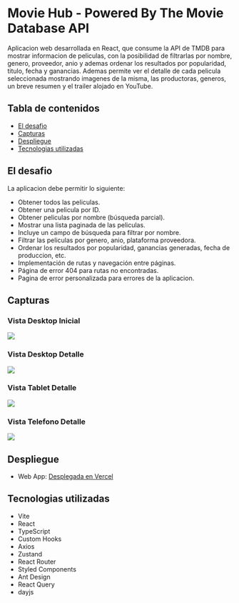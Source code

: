 # Movie Hub - Powered By The Movie Database API

Aplicacion web desarrollada en React, que consume la API de TMDB para mostrar informacion de peliculas, con la posibilidad de filtrarlas por nombre, genero, proveedor, anio y ademas ordenar los resultados por popularidad, titulo, fecha y ganancias. Ademas permite ver el detalle de cada pelicula seleccionada mostrando imagenes de la misma, las productoras, generos, un breve resumen y el trailer alojado en YouTube.

## Tabla de contenidos

- [El desafio](#el-desafio)
- [Capturas](#capturas)
- [Despliegue](#despliegue)
- [Tecnologias utilizadas](#tecnologias-utilizadas)

## El desafio

La aplicacion debe permitir lo siguiente:

- Obtener todos las peliculas.
- Obtener una pelicula por ID.
- Obtener peliculas por nombre (búsqueda parcial).
- Mostrar una lista paginada de las peliculas.
- Incluye un campo de búsqueda para filtrar por nombre.
- Filtrar las peliculas por genero, anio, plataforma proveedora.
- Ordenar los resultados por popularidad, ganancias generadas, fecha de produccion, etc.
- Implementación de rutas y navegación entre páginas.
- Página de error 404 para rutas no encontradas.
- Pagina de error personalizada para errores de la aplicacion.

## Capturas

### Vista Desktop Inicial

![](./screenshots/desktop-home-light.png)

### Vista Desktop Detalle

![](./screenshots/desktop-detail-dark.png)

### Vista Tablet Detalle

![](./screenshots/tablet-detail-dark.png)

### Vista Telefono Detalle

![](./screenshots/mobile-detail-dark.png)

## Despliegue

- Web App: [Desplegada en Vercel](https://movie-hub-six-iota.vercel.app/)

## Tecnologias utilizadas

- Vite
- React
- TypeScript
- Custom Hooks
- Axios
- Zustand
- React Router
- Styled Components
- Ant Design
- React Query
- dayjs
